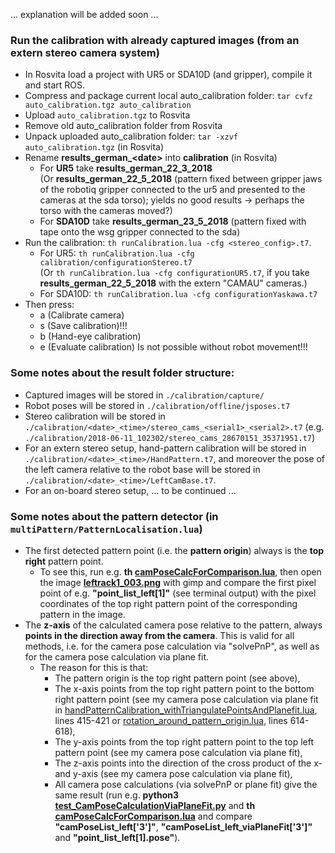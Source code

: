 ... explanation will be added soon ...

### Run the calibration with already captured images (from an extern stereo camera system)

* In Rosvita load a project with UR5 or SDA10D (and gripper), compile it and start ROS.
* Compress and package current local auto_calibration folder: ``tar cvfz auto_calibration.tgz auto_calibration``
* Upload ``auto_calibration.tgz`` to Rosvita
* Remove old auto_calibration folder from Rosvita
* Unpack uploaded auto_calibration folder: ``tar -xzvf auto_calibration.tgz`` (in Rosvita)
* Rename **results_german_\<date\>** into **calibration** (in Rosvita)
  * For **UR5** take **results_german_22_3_2018** <br />
    (Or **results_german_22_5_2018** (pattern fixed between gripper jaws of the robotiq gripper connected to the ur5 and presented to the cameras at the sda torso); yields no good results -> perhaps the torso with the cameras moved?)
  * For **SDA10D** take **results_german_23_5_2018** (pattern fixed with tape onto the wsg gripper connected to the sda) 
* Run the calibration: ``th runCalibration.lua -cfg <stereo_config>.t7``.
  * For UR5: ``th runCalibration.lua -cfg calibration/configurationStereo.t7`` <br /> 
    (Or ``th runCalibration.lua -cfg configurationUR5.t7``, if you take **results_german_22_5_2018** with the extern "CAMAU" cameras.)
  * For SDA10D: ``th runCalibration.lua -cfg configurationYaskawa.t7``
* Then press:
  * a (Calibrate camera)
  * s (Save calibration)!!!
  * b (Hand-eye calibration)
  * e (Evaluate calibration) Is not possible without robot movement!!!
  

### Some notes about the result folder structure:
* Captured images will be stored in ``./calibration/capture/``
* Robot poses will be stored in ``./calibration/offline/jsposes.t7``
* Stereo calibration will be stored in ``./calibration/<date>_<time>/stereo_cams_<serial1>_<serial2>.t7`` (e.g. ``./calibration/2018-06-11_102302/stereo_cams_28670151_35371951.t7``)
* For an extern stereo setup, hand-pattern calibration will be stored in ``./calibration/<date>_<time>/HandPattern.t7``, and moreover the pose of the left camera relative to the robot base will be stored in ``./calibration/<date>_<time>/LeftCamBase.t7``.
* For an on-board stereo setup, ... to be continued ...


### Some notes about the pattern detector (in ``multiPattern/PatternLocalisation.lua``) 
* The first detected pattern point (i.e. the **pattern origin**) always is the **top right** pattern point.
  * To see this, run e.g. **th [camPoseCalcForComparison.lua](https://github.com/Xamla/prototyping_altrogge/blob/master/pipette_tip_detection/camPoseCalcForComparison.lua)**, then open the image **[leftrack1_003.png](https://github.com/Xamla/prototyping_altrogge/blob/master/pipette_tip_detection/leftrack1_003.png)** with gimp and compare the first pixel point of e.g. **"point_list_left\[1\]"** (see terminal output) with the pixel coordinates of the top right pattern point of the corresponding pattern in the image.
* The **z-axis** of the calculated camera pose relative to the pattern, always **points in the direction away from the camera**.
  This is valid for all methods, i.e. for the camera pose calculation via "solvePnP", as well as for the camera pose calculation via plane fit.
  * The reason for this is that:
    * The pattern origin is the top right pattern point (see above),
    * The x-axis points from the top right pattern point to the bottom right pattern point (see my camera pose calculation via plane fit in [handPatternCalibration_withTriangulatePointsAndPlanefit.lua](https://github.com/Xamla/prototyping_altrogge/blob/master/calibration/handPatternCalibration_withTriangulatePointsAndPlanefit.lua), lines 415-421 or [rotation_around_pattern_origin.lua](https://github.com/Xamla/prototyping_altrogge/blob/master/calibration/rotation_around_pattern_origin.lua), lines 614-618),
    * The y-axis points from the top right pattern point to the top left pattern point (see my camera pose calculation via plane fit),
    * The z-axis points into the direction of the cross product of the x- and y-axis (see my camera pose calculation via plane fit),
    * All camera pose calculations (via solvePnP or plane fit) give the same result (run e.g. **python3 [test_CamPoseCalculationViaPlaneFit.py](https://github.com/Xamla/prototyping_altrogge/blob/master/pipette_tip_detection/test_CamPoseCalculationViaPlaneFit.py)** and **th [camPoseCalcForComparison.lua](https://github.com/Xamla/prototyping_altrogge/blob/master/pipette_tip_detection/camPoseCalcForComparison.lua)** and compare **"camPoseList_left['3']"**, **"camPoseList_left_viaPlaneFit['3']"** and **"point_list_left[1].pose"**).
